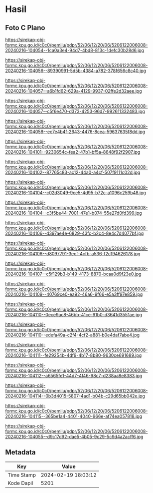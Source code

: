 # Hasil

## Foto C Plano

https://sirekap-obj-formc.kpu.go.id/c0c0/pemilu/pdpr/52/06/12/20/06/5206122006008-20240216-104054--1ca0a3e4-94d7-4bd8-813c-1defc30b28d6.jpg

https://sirekap-obj-formc.kpu.go.id/c0c0/pemilu/pdpr/52/06/12/20/06/5206122006008-20240216-104056--89390991-5d5b-4384-a782-378f656c8c40.jpg

https://sirekap-obj-formc.kpu.go.id/c0c0/pemilu/pdpr/52/06/12/20/06/5206122006008-20240216-104057--a6b1fd62-629a-4129-9937-02ffe2d32aee.jpg

https://sirekap-obj-formc.kpu.go.id/c0c0/pemilu/pdpr/52/06/12/20/06/5206122006008-20240216-104057--c5f6e470-d373-4253-96d7-992611332483.jpg

https://sirekap-obj-formc.kpu.go.id/c0c0/pemilu/pdpr/52/06/12/20/06/5206122006008-20240216-104058--ec7e4b4f-2643-4476-8cea-59637635f8dd.jpg

https://sirekap-obj-formc.kpu.go.id/c0c0/pemilu/pdpr/52/06/12/20/06/5206122006008-20240216-104101--9230654c-fea2-47b1-bf5a-8648f92f2907.jpg

https://sirekap-obj-formc.kpu.go.id/c0c0/pemilu/pdpr/52/06/12/20/06/5206122006008-20240216-104102--87765c83-ac12-44a0-a4cf-507f9111c02d.jpg

https://sirekap-obj-formc.kpu.go.id/c0c0/pemilu/pdpr/52/06/12/20/06/5206122006008-20240216-104104--c02d3049-9ce5-4d95-b72c-a1096c259b48.jpg

https://sirekap-obj-formc.kpu.go.id/c0c0/pemilu/pdpr/52/06/12/20/06/5206122006008-20240216-104104--c3f5be44-7001-47e1-b074-55e27d0fd399.jpg

https://sirekap-obj-formc.kpu.go.id/c0c0/pemilu/pdpr/52/06/12/20/06/5206122006008-20240216-104106--d397ae4e-6829-43fc-b2c4-8e4c7d4077bf.jpg

https://sirekap-obj-formc.kpu.go.id/c0c0/pemilu/pdpr/52/06/12/20/06/5206122006008-20240216-104106--d8097791-3ecf-4cfb-a536-f2c194626178.jpg

https://sirekap-obj-formc.kpu.go.id/c0c0/pemilu/pdpr/52/06/12/20/06/5206122006008-20240216-104107--c5f129b3-b149-4173-8870-bcaa0d9f23e0.jpg

https://sirekap-obj-formc.kpu.go.id/c0c0/pemilu/pdpr/52/06/12/20/06/5206122006008-20240216-104109--40769ce0-ea92-46a6-9f66-e5a3ff97e859.jpg

https://sirekap-obj-formc.kpu.go.id/c0c0/pemilu/pdpr/52/06/12/20/06/5206122006008-20240216-104110--0ece9ac8-46bb-41ce-91b0-d3641d3551ae.jpg

https://sirekap-obj-formc.kpu.go.id/c0c0/pemilu/pdpr/52/06/12/20/06/5206122006008-20240216-104110--edefa49a-c2f4-4cf2-a881-b0e4daf7abe4.jpg

https://sirekap-obj-formc.kpu.go.id/c0c0/pemilu/pdpr/52/06/12/20/06/5206122006008-20240216-104111--fe29254b-4df9-4b17-8b80-9630ce691689.jpg

https://sirekap-obj-formc.kpu.go.id/c0c0/pemilu/pdpr/52/06/12/20/06/5206122006008-20240216-104112--a6565fe1-44d7-4f46-98c7-d238aa8e8383.jpg

https://sirekap-obj-formc.kpu.go.id/c0c0/pemilu/pdpr/52/06/12/20/06/5206122006008-20240216-104114--0b3d4015-5807-4ad1-b04b-c29d65bb042e.jpg

https://sirekap-obj-formc.kpu.go.id/c0c0/pemilu/pdpr/52/06/12/20/06/5206122006008-20240216-104115--365be1a4-4401-4040-966e-af74ea057818.jpg

https://sirekap-obj-formc.kpu.go.id/c0c0/pemilu/pdpr/52/06/12/20/06/5206122006008-20240216-104055--d9c17d92-dae5-4b05-9c29-5c9d4a2acff6.jpg


## Metadata

| Key        | Value               |
| ---------- | ------------------- |
| Time Stamp | 2024-02-19 18:03:12 |
| Kode Dapil | 5201                |



